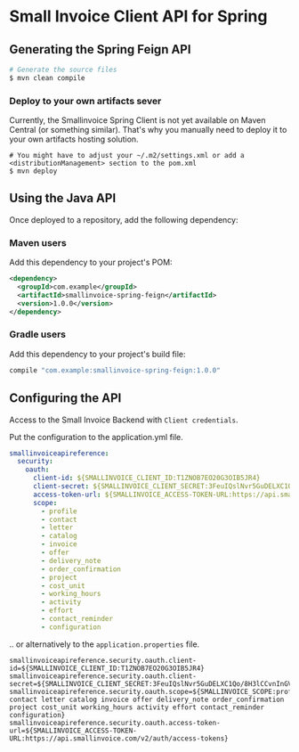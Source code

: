 # Small Invoice Client API for Spring


## Generating the Spring Feign API

```sh
# Generate the source files
$ mvn clean compile
```

### Deploy to your own artifacts sever
Currently, the Smallinvoice Spring Client is not yet available on Maven Central (or something similar).
That's why you manually need to deploy it to your own artifacts hosting solution.

```
# You might have to adjust your ~/.m2/settings.xml or add a <distributionManagement> section to the pom.xml
$ mvn deploy
```

## Using the Java API
Once deployed to a repository, add the following dependency:

### Maven users

Add this dependency to your project's POM:

```xml
<dependency>
  <groupId>com.example</groupId>
  <artifactId>smallinvoice-spring-feign</artifactId>
  <version>1.0.0</version>
</dependency>
```

### Gradle users

Add this dependency to your project's build file:

```groovy
compile "com.example:smallinvoice-spring-feign:1.0.0"
```

## Configuring the API

Access to the Small Invoice Backend with `Client credentials`.

Put the configuration to the application.yml file.

```yaml
smallinvoiceapireference:
  security:
    oauth:
      client-id: ${SMALLINVOICE_CLIENT_ID:T1ZNOB7EO20G3OIB5JR4}
      client-secret: ${SMALLINVOICE_CLIENT_SECRET:3FeuIQslNvr5GuDELXC1Qo/8H3lCCvnInGVFbwN3lhrLANYn9U1p1oP5Sz9wkhGsG9O25igj8Az6dBb7}
      access-token-url: ${SMALLINVOICE_ACCESS-TOKEN-URL:https://api.smallinvoice.com/v2/auth/access-tokens}
      scope:
        - profile
        - contact
        - letter
        - catalog 
        - invoice
        - offer 
        - delivery_note 
        - order_confirmation 
        - project 
        - cost_unit 
        - working_hours 
        - activity 
        - effort 
        - contact_reminder 
        - configuration
```

.. or alternatively to the `application.properties` file.

```properties
smallinvoiceapireference.security.oauth.client-id=${SMALLINVOICE_CLIENT_ID:T1ZNOB7EO20G3OIB5JR4}
smallinvoiceapireference.security.oauth.client-secret=${SMALLINVOICE_CLIENT_SECRET:3FeuIQslNvr5GuDELXC1Qo/8H3lCCvnInGVFbwN3lhrLANYn9U1p1oP5Sz9wkhGsG9O25igj8Az6dBb7}
smallinvoiceapireference.security.oauth.scope=${SMALLINVOICE_SCOPE:profile contact letter catalog invoice offer delivery_note order_confirmation project cost_unit working_hours activity effort contact_reminder configuration}
smallinvoiceapireference.security.oauth.access-token-url=${SMALLINVOICE_ACCESS-TOKEN-URL:https://api.smallinvoice.com/v2/auth/access-tokens}
```




